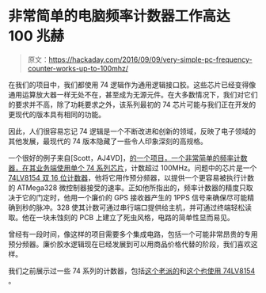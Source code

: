 # 非常简单的电脑频率计数器工作高达 100 兆赫

> 原文：<https://hackaday.com/2016/09/09/very-simple-pc-frequency-counter-works-up-to-100mhz/>

在我们的项目中，我们都使用 74 逻辑作为通用逻辑接口胶。这些芯片已经变得像通用运算放大器一样无处不在，甚至成为无源元件。在大多数情况下，我们对它们的要求并不高，除了功耗要求之外，该系列最初的 74 芯片可能与我们正在开发的更现代的版本具有相同的功能。

因此，人们很容易忘记 74 逻辑是一个不断改进和创新的领域，反映了电子领域的其他发展，最现代的 74 版本隐藏了一些令人印象深刻的高规格。

一个很好的例子来自[Scott，AJ4VD]，[的一个项目，一个非常简单的频率计数器，在其业务端使用单个 74 系列芯片](http://www.swharden.com/wp/2016-09-05-vhf-frequency-counter-with-pc-interface/)，计数超过 100MHz。问题中的芯片是一个 [74LV8154 双 16 位计数器](http://www.ti.com/product/SN74LV8154-EP)，他将它用作预分频器，以提供一个更容易被执行计数的 ATMega328 微控制器接受的速率。正如他所指出的，频率计数器的精度只取决于它的门定时，他用一个廉价的 GPS 接收器产生的 1PPS 信号来确保尽可能精确到秒的脉冲。328 使其计数可通过串行端口提供给主机，并可通过终端轻松读取。他在一块未蚀刻的 PCB 上建立了死虫风格，电路的简单性显而易见。

曾经有一段时间，像这样的项目需要多个集成电路，包括一个可能非常昂贵的专用预分频器。廉价胶水逻辑现在已经发展到可以用商品价格代替的阶段，我们喜欢这样。

我们之前展示过一些 74 系列的计数器，包括[这个老派的](http://hackaday.com/2012/11/06/7400-frequency-counter/)和[这个也使用 74LV8154](http://hackaday.com/2011/03/14/frequency-counter-for-10-worth-of-parts/) 。